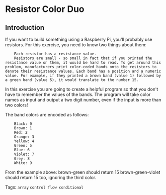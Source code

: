 # Resistor Color Duo

## Introduction

If you want to build something using a Raspberry Pi, you'll probably use resistors. For this exercise, you need to know two things about them:
```
    Each resistor has a resistance value.
    Resistors are small - so small in fact that if you printed the resistance value on them, it would be hard to read. To get around this problem, manufacturers print color-coded bands onto the resistors to denote their resistance values. Each band has a position and a numeric value. For example, if they printed a brown band (value 1) followed by a green band (value 5), it would translate to the number 15.
```
In this exercise you are going to create a helpful program so that you don't have to remember the values of the bands. The program will take color names as input and output a two digit number, even if the input is more than two colors!

The band colors are encoded as follows:
```
    Black: 0
    Brown: 1
    Red: 2
    Orange: 3
    Yellow: 4
    Green: 5
    Blue: 6
    Violet: 7
    Grey: 8
    White: 9
```
From the example above: brown-green should return 15 brown-green-violet should return 15 too, ignoring the third color.

Tags: ``array`` ``control flow conditional``

